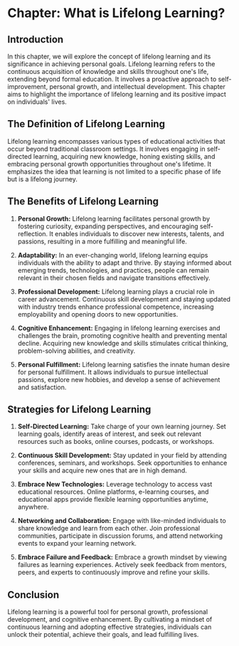 Chapter: What is Lifelong Learning?
===================================

Introduction
------------

In this chapter, we will explore the concept of lifelong learning and its significance in achieving personal goals. Lifelong learning refers to the continuous acquisition of knowledge and skills throughout one's life, extending beyond formal education. It involves a proactive approach to self-improvement, personal growth, and intellectual development. This chapter aims to highlight the importance of lifelong learning and its positive impact on individuals' lives.

The Definition of Lifelong Learning
-----------------------------------

Lifelong learning encompasses various types of educational activities that occur beyond traditional classroom settings. It involves engaging in self-directed learning, acquiring new knowledge, honing existing skills, and embracing personal growth opportunities throughout one's lifetime. It emphasizes the idea that learning is not limited to a specific phase of life but is a lifelong journey.

The Benefits of Lifelong Learning
---------------------------------

1. **Personal Growth:** Lifelong learning facilitates personal growth by fostering curiosity, expanding perspectives, and encouraging self-reflection. It enables individuals to discover new interests, talents, and passions, resulting in a more fulfilling and meaningful life.

2. **Adaptability:** In an ever-changing world, lifelong learning equips individuals with the ability to adapt and thrive. By staying informed about emerging trends, technologies, and practices, people can remain relevant in their chosen fields and navigate transitions effectively.

3. **Professional Development:** Lifelong learning plays a crucial role in career advancement. Continuous skill development and staying updated with industry trends enhance professional competence, increasing employability and opening doors to new opportunities.

4. **Cognitive Enhancement:** Engaging in lifelong learning exercises and challenges the brain, promoting cognitive health and preventing mental decline. Acquiring new knowledge and skills stimulates critical thinking, problem-solving abilities, and creativity.

5. **Personal Fulfillment:** Lifelong learning satisfies the innate human desire for personal fulfillment. It allows individuals to pursue intellectual passions, explore new hobbies, and develop a sense of achievement and satisfaction.

Strategies for Lifelong Learning
--------------------------------

1. **Self-Directed Learning:** Take charge of your own learning journey. Set learning goals, identify areas of interest, and seek out relevant resources such as books, online courses, podcasts, or workshops.

2. **Continuous Skill Development:** Stay updated in your field by attending conferences, seminars, and workshops. Seek opportunities to enhance your skills and acquire new ones that are in high demand.

3. **Embrace New Technologies:** Leverage technology to access vast educational resources. Online platforms, e-learning courses, and educational apps provide flexible learning opportunities anytime, anywhere.

4. **Networking and Collaboration:** Engage with like-minded individuals to share knowledge and learn from each other. Join professional communities, participate in discussion forums, and attend networking events to expand your learning network.

5. **Embrace Failure and Feedback:** Embrace a growth mindset by viewing failures as learning experiences. Actively seek feedback from mentors, peers, and experts to continuously improve and refine your skills.

Conclusion
----------

Lifelong learning is a powerful tool for personal growth, professional development, and cognitive enhancement. By cultivating a mindset of continuous learning and adopting effective strategies, individuals can unlock their potential, achieve their goals, and lead fulfilling lives.
